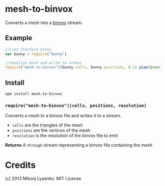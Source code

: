 mesh-to-binvox
==============
Converts a mesh into a [binvox](http://www.cs.princeton.edu/~min/binvox) stream.

## Example

```javascript
//Load Stanford bunny
var bunny = require("bunny")

//Voxelize mesh and write to stdout
require("mesh-to-binvox")(bunny.cells, bunny.positions, 0.1).pipe(process.stdout)
```

## Install

    npm install mesh-to-binvox

### `require("mesh-to-binvox")(cells, positions, resolution)`
Converts a mesh to a binvox file and writes it to a stream.

* `cells` are the triangles of the mesh
* `positions` are the vertices of the mesh
* `resolution` is the resolution of the binvox file to emit

**Returns** A `through` stream representing a binvox file containing the mesh

# Credits
(c) 2013 Mikola Lysenko. MIT License